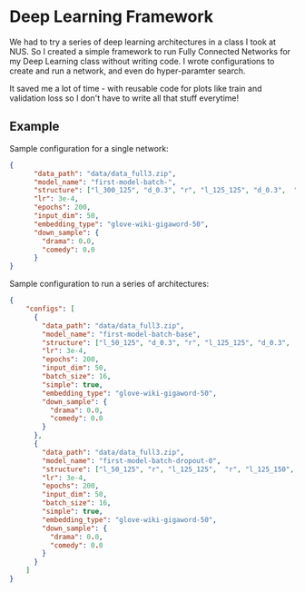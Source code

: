 # Deep Learning Framework

We had to try a series of deep learning architectures in a class I took at NUS. So I created a simple framework to run Fully Connected Networks for my Deep Learning class without writing code. I wrote configurations to create and run a network, and even do hyper-paramter search.

It saved me a lot of time - with reusable code for plots like train and validation loss so I don't have to write all that stuff everytime!

## Example 

Sample configuration for a single network:

```json
{
      "data_path": "data/data_full3.zip",
      "model_name": "first-model-batch-",
      "structure": ["l_300_125", "d_0.3", "r", "l_125_125", "d_0.3",  "r", "l_125_150", "d_0.3", "r", "l_150_110", "d_0.3", "r", "l_110_75", "l_75_10", "s_0"],
      "lr": 3e-4,
      "epochs": 200,
      "input_dim": 50,
      "embedding_type": "glove-wiki-gigaword-50",
      "down_sample": {
        "drama": 0.0,
        "comedy": 0.0
      }
}
```

Sample configuration to run a series of architectures:

```json
{
    "configs": [
      {
        "data_path": "data/data_full3.zip",
        "model_name": "first-model-batch-base",
        "structure": ["l_50_125", "d_0.3", "r", "l_125_125", "d_0.3",  "r", "l_125_150", "d_0.3", "r", "l_150_110", "d_0.3", "r", "l_110_75", "l_75_10", "s_0"],
        "lr": 3e-4,
        "epochs": 200,
        "input_dim": 50,
        "batch_size": 16,
        "simple": true,
        "embedding_type": "glove-wiki-gigaword-50",
        "down_sample": {
          "drama": 0.0,
          "comedy": 0.0
        }
      },
      {
        "data_path": "data/data_full3.zip",
        "model_name": "first-model-batch-dropout-0",
        "structure": ["l_50_125", "r", "l_125_125",  "r", "l_125_150", "r", "l_150_110", "r", "l_110_75", "l_75_10", "s_0"],
        "lr": 3e-4,
        "epochs": 200,
        "input_dim": 50,
        "batch_size": 16,
        "simple": true,
        "embedding_type": "glove-wiki-gigaword-50",
        "down_sample": {
          "drama": 0.0,
          "comedy": 0.0
        }
      }
    ]
}
```
